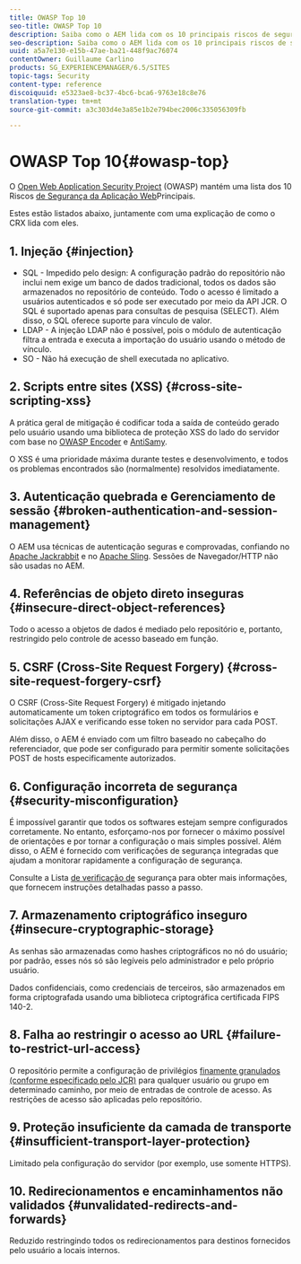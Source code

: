 ```yaml
---
title: OWASP Top 10
seo-title: OWASP Top 10
description: Saiba como o AEM lida com os 10 principais riscos de segurança do OWASP.
seo-description: Saiba como o AEM lida com os 10 principais riscos de segurança do OWASP.
uuid: a5a7e130-e15b-47ae-ba21-448f9ac76074
contentOwner: Guillaume Carlino
products: SG_EXPERIENCEMANAGER/6.5/SITES
topic-tags: Security
content-type: reference
discoiquuid: e5323ae8-bc37-4bc6-bca6-9763e18c8e76
translation-type: tm+mt
source-git-commit: a3c303d4e3a85e1b2e794bec2006c335056309fb

---
```



# OWASP Top 10{#owasp-top}

O [Open Web Application Security Project](https://www.owasp.org) (OWASP) mantém uma lista dos 10 Riscos [de Segurança da Aplicação Web](https://www.owasp.org/index.php/OWASP_Top_Ten_Project)Principais.

Estes estão listados abaixo, juntamente com uma explicação de como o CRX lida com eles.

## 1. Injeção {#injection}

* SQL - Impedido pelo design: A configuração padrão do repositório não inclui nem exige um banco de dados tradicional, todos os dados são armazenados no repositório de conteúdo. Todo o acesso é limitado a usuários autenticados e só pode ser executado por meio da API JCR. O SQL é suportado apenas para consultas de pesquisa (SELECT). Além disso, o SQL oferece suporte para vínculo de valor.
* LDAP - A injeção LDAP não é possível, pois o módulo de autenticação filtra a entrada e executa a importação do usuário usando o método de vínculo.
* SO - Não há execução de shell executada no aplicativo.

## 2. Scripts entre sites (XSS) {#cross-site-scripting-xss}

A prática geral de mitigação é codificar toda a saída de conteúdo gerado pelo usuário usando uma biblioteca de proteção XSS do lado do servidor com base no [OWASP Encoder](https://www.owasp.org/index.php/OWASP_Java_Encoder_Project) e [AntiSamy](https://www.owasp.org/index.php/Category:OWASP_AntiSamy_Project).

O XSS é uma prioridade máxima durante testes e desenvolvimento, e todos os problemas encontrados são (normalmente) resolvidos imediatamente.

## 3. Autenticação quebrada e Gerenciamento de sessão {#broken-authentication-and-session-management}

O AEM usa técnicas de autenticação seguras e comprovadas, confiando no [Apache Jackrabbit](https://jackrabbit.apache.org/) e no [Apache Sling](https://sling.apache.org/). Sessões de Navegador/HTTP não são usadas no AEM.

## 4. Referências de objeto direto inseguras {#insecure-direct-object-references}

Todo o acesso a objetos de dados é mediado pelo repositório e, portanto, restringido pelo controle de acesso baseado em função.

## 5. CSRF (Cross-Site Request Forgery) {#cross-site-request-forgery-csrf}

O CSRF (Cross-Site Request Forgery) é mitigado injetando automaticamente um token criptográfico em todos os formulários e solicitações AJAX e verificando esse token no servidor para cada POST.

Além disso, o AEM é enviado com um filtro baseado no cabeçalho do referenciador, que pode ser configurado para permitir somente solicitações POST de hosts especificamente autorizados.

## 6. Configuração incorreta de segurança {#security-misconfiguration}

É impossível garantir que todos os softwares estejam sempre configurados corretamente. No entanto, esforçamo-nos por fornecer o máximo possível de orientações e por tornar a configuração o mais simples possível. Além disso, o AEM é fornecido com verificações [](/help/sites-administering/operations-dashboard.md) de segurança integradas que ajudam a monitorar rapidamente a configuração de segurança.

Consulte a Lista [de verificação de](/help/sites-administering/security-checklist.md) segurança para obter mais informações, que fornecem instruções detalhadas passo a passo.

## 7. Armazenamento criptográfico inseguro {#insecure-cryptographic-storage}

As senhas são armazenadas como hashes criptográficos no nó do usuário; por padrão, esses nós só são legíveis pelo administrador e pelo próprio usuário.

Dados confidenciais, como credenciais de terceiros, são armazenados em forma criptografada usando uma biblioteca criptográfica certificada FIPS 140-2.

## 8. Falha ao restringir o acesso ao URL {#failure-to-restrict-url-access}

O repositório permite a configuração de privilégios [finamente granulados (conforme especificado pelo JCR)](https://docs.adobe.com/content/docs/en/spec/jcr/2.0/16_Access_Control_Management.html) para qualquer usuário ou grupo em determinado caminho, por meio de entradas de controle de acesso. As restrições de acesso são aplicadas pelo repositório.

## 9. Proteção insuficiente da camada de transporte {#insufficient-transport-layer-protection}

Limitado pela configuração do servidor (por exemplo, use somente HTTPS).

## 10. Redirecionamentos e encaminhamentos não validados {#unvalidated-redirects-and-forwards}

Reduzido restringindo todos os redirecionamentos para destinos fornecidos pelo usuário a locais internos.

